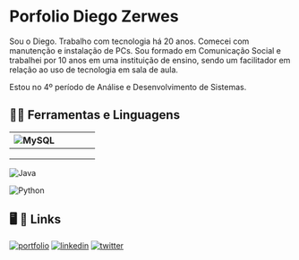 
# Porfolio Diego Zerwes

Sou o Diego. Trabalho com tecnologia há 20 anos. Comecei com manutenção e instalação de PCs. Sou formado em Comunicação Social e trabalhei por 10 anos em uma instituição de ensino, sendo um facilitador em relação ao uso de tecnologia em sala de aula.

Estou no 4º período de Análise e Desenvolvimento de Sistemas. 


##  👨‍💻 Ferramentas e Linguagens

|  ![MySQL](https://img.shields.io/badge/MySQL-005C84?style=for-the-badge&logo=mysql&logoColor=white) |   |   |   |   |
|---|---|---|---|---|
|   |   |   |   |   |
|   |   |   |   |   |
|   |   |   |   |   |


![Java](https://img.shields.io/badge/java-%23ED8B00.svg?style=for-the-badge&logo=openjdk&logoColor=white)

![Python](https://img.shields.io/badge/python-3670A0?style=for-the-badge&logo=python&logoColor=ffdd54)



## 🖥️ 🔗 Links
[![portfolio](https://img.shields.io/badge/my_github-000?style=for-the-badge&logo=github&logoColor=white)](https://github.com/diegozerwes)
[![linkedin](https://img.shields.io/badge/linkedin-0A66C2?style=for-the-badge&logo=linkedin&logoColor=white)](https://www.linkedin.com/in/diego-henrique-zerwes-ferreira-20259157/)
[![twitter](https://img.shields.io/badge/twitter-1DA1F2?style=for-the-badge&logo=twitter&logoColor=white)](https://twitter.com/)